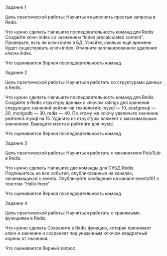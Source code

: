 Задание 1

Цель практической работы: Научиться выполнять простые запросы в Redis.

Что нужно сделать Напишите последовательность команд для Redis: Создайте ключ index со значением “index precalculated content”. Проверьте, есть ли ключ index в БД. Узнайте, сколько ещё времени будет существовать ключ index. Отмените запланированное удаление ключа index.

Что оценивается Верная последовательность команд.

Задание 2

Цель практической работы: Научиться работать со структурами данных в Redis.

Что нужно сделать Напишите последовательность команд для Redis: Создайте в Redis структуру данных с ключом ratings для хранения следующих значений рейтингов технологий: mysql — 10, postgresql — 20, mongodb — 30, redis — 40. По этому же ключу увеличьте значение рейтинга mysql на 15. Удалите из структуры элемент с максимальным значением. Выведите место в рейтинге для mysql.

Что оценивается Верная последовательность команд.

Задание 3

Цель практической работы: Научиться работать с механизмом Pub/Sub в Redis.

Что нужно сделать Напишите две команды для СУБД Redis: Подпишитесь на все события, опубликованные на каналах, начинающихся с events. Опубликуйте сообщение на канале events101 с текстом “Hello there”.

Что оценивается Верная последовательность команд.

Задание 4

Цель практической работы: Научиться работать с хранимыми функциями в Redis.

Что нужно сделать Сохраните в Redis функцию, которая принимает ключ и значение и сохраняет под указанным ключом квадратный корень от значения.

Что оценивается Верный запрос.

